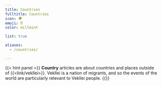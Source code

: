 ```yaml
---
title: Countries
fulltitle: Countries
icon: 🌍
emoji: Π
color: millmint

list: true

aliases:
  - /countries/

---
```

{{< hint panel >}}
**Country** articles are about countries and places outside of {{<link/vekllei>}}. Vekllei is a nation of migrants, and so the events of the world are particularly relevant to Vekllei people.
{{</hint>}}